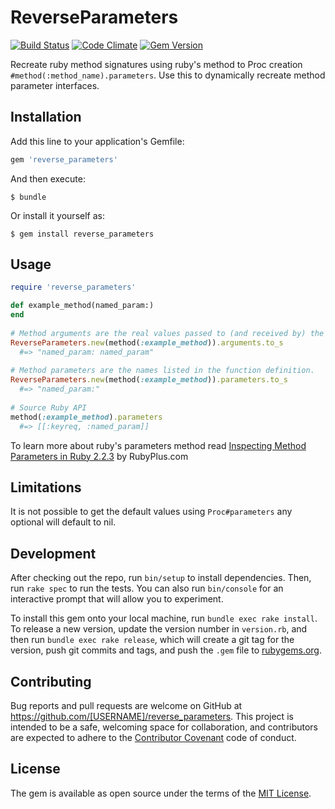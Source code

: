 # ReverseParameters

[![Build Status](https://travis-ci.org/zeisler/reverse_parameters.svg)](https://travis-ci.org/zeisler/reverse_parameters)
[![Code Climate](https://codeclimate.com/github/zeisler/active_mocker.png)](https://codeclimate.com/github/zeisler/reverse_parameters)
[![Gem Version](https://badge.fury.io/rb/reverse_parameters.svg)](http://badge.fury.io/rb/reverse_parameters)

Recreate ruby method signatures using ruby's method to Proc creation `#method(:method_name).parameters`. Use this to dynamically recreate method parameter interfaces. 

## Installation

Add this line to your application's Gemfile:

```ruby
gem 'reverse_parameters'
```

And then execute:

    $ bundle

Or install it yourself as:

    $ gem install reverse_parameters

## Usage

```ruby
require 'reverse_parameters'

def example_method(named_param:)
end
    
# Method arguments are the real values passed to (and received by) the function.
ReverseParameters.new(method(:example_method)).arguments.to_s
  #=> "named_param: named_param"
    
# Method parameters are the names listed in the function definition.
ReverseParameters.new(method(:example_method)).parameters.to_s
  #=> "named_param:"
  
# Source Ruby API
method(:example_method).parameters
  #=> [[:keyreq, :named_param]]
```

To learn more about ruby's parameters method read [Inspecting Method Parameters in Ruby 2.2.3](https://www.rubyplus.com/articles/2721) by RubyPlus.com


## Limitations

It is not possible to get the default values using `Proc#parameters` any optional will default to nil.

## Development

After checking out the repo, run `bin/setup` to install dependencies. Then, run `rake spec` to run the tests. You can also run `bin/console` for an interactive prompt that will allow you to experiment.

To install this gem onto your local machine, run `bundle exec rake install`. To release a new version, update the version number in `version.rb`, and then run `bundle exec rake release`, which will create a git tag for the version, push git commits and tags, and push the `.gem` file to [rubygems.org](https://rubygems.org).

## Contributing

Bug reports and pull requests are welcome on GitHub at https://github.com/[USERNAME]/reverse_parameters. This project is intended to be a safe, welcoming space for collaboration, and contributors are expected to adhere to the [Contributor Covenant](contributor-covenant.org) code of conduct.


## License

The gem is available as open source under the terms of the [MIT License](http://opensource.org/licenses/MIT).

